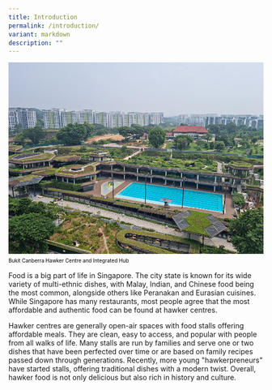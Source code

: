 ```yaml
---
title: Introduction
permalink: /introduction/
variant: markdown
description: ""
---
```

![](/images/Hawkersdigital/post_independence_12.jpg)
<span style="font-weight: 400; font-size: 10px; font-style: normal; color:#000000">Bukit Canberra Hawker Centre and Integrated Hub</span>

Food is a big part of life in Singapore. The city state is known for its wide variety of multi-ethnic dishes, with Malay, Indian, and Chinese food being the most common, alongside others like Peranakan and Eurasian cuisines. While Singapore has many restaurants, most people agree that the most affordable and authentic food can be found at hawker centres.

Hawker centres are generally open-air spaces with food stalls offering affordable meals. They are clean, easy to access, and popular with people from all walks of life. Many stalls are run by families and serve one or two dishes that have been perfected over time or are based on family recipes passed down through generations. Recently, more young "hawkerpreneurs" have started stalls, offering traditional dishes with a modern twist. Overall, hawker food is not only delicious but also rich in history and culture.